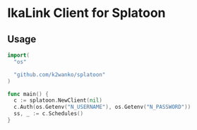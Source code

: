 # IkaLink Client for Splatoon

## Usage
```go
import(
  "os"

  "github.com/k2wanko/splatoon"
)

func main() {
  c := splatoon.NewClient(nil)
  c.Auth(os.Getenv("N_USERNAME"), os.Getenv("N_PASSWORD"))
  ss, _ := c.Schedules()
}

```

